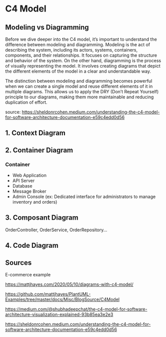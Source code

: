 # C4 Model


## Modeling vs Diagramming


Before we dive deeper into the C4 model, it’s important to understand the difference between modeling and diagramming. Modeling is the act of describing the system, including its actors, systems, containers, components, and their relationships. It focuses on capturing the structure and behavior of the system. On the other hand, diagramming is the process of visually representing the model. It involves creating diagrams that depict the different elements of the model in a clear and understandable way.

The distinction between modeling and diagramming becomes powerful when we can create a single model and reuse different elements of it in multiple diagrams. This allows us to apply the DRY (Don’t Repeat Yourself) principle to our diagrams, making them more maintainable and reducing duplication of effort.

source: https://sheldonrcohen.medium.com/understanding-the-c4-model-for-software-architecture-documentation-e59c4edd0d56



## 1. Context Diagram

## 2. Container Diagram

### Container

- Web Application
- API Server
- Database
- Message Broker
- Admin Console (ex: Dedicated interface for administrators to manage inventory and orders)

## 3. Composant Diagram

OrderController, OrderService, OrderRepository...

## 4. Code Diagram

## Sources

E-commerce example

https://mattjhayes.com/2020/05/10/diagrams-with-c4-model/

https://github.com/mattjhayes/PlantUML-Examples/tree/master/docs/Misc/BlogSource/C4Model



https://medium.com/@shubhadeepchat/the-c4-model-for-software-architecture-visualization-explained-93b85ea3e2e3

https://sheldonrcohen.medium.com/understanding-the-c4-model-for-software-architecture-documentation-e59c4edd0d56
